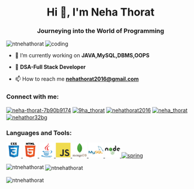 <h1 align="center">Hi 👋, I'm Neha Thorat</h1>
<h3 align="center">Journeying into the World of Programming</h3>
<img align = "right"  width=400  alt="coding"  src="https://chicmic.com.au/wp-content/themes/chicmic/img/codingisgood/project.png">

<p align="left"> <img src="https://komarev.com/ghpvc/?username=ntnehathorat&label=Profile%20views&color=0e75b6&style=flat" alt="ntnehathorat" /> </p>

- 🔭 I’m currently working on **JAVA,MySQL,DBMS,OOPS**

- 🌱 **DSA-Full Stack Developer**

- 📫 How to reach me **nehathorat2016@gmail.com**

<h3 align="left">Connect with me:</h3>
<p align="left">
<a href="https://linkedin.com/in/neha-thorat-7b90b9174" target="blank"><img align="center" src="https://raw.githubusercontent.com/rahuldkjain/github-profile-readme-generator/master/src/images/icons/Social/linked-in-alt.svg" alt="neha-thorat-7b90b9174" height="30" width="40" /></a>
<a href="https://instagram.com/9ha_thorat" target="blank"><img align="center" src="https://raw.githubusercontent.com/rahuldkjain/github-profile-readme-generator/master/src/images/icons/Social/instagram.svg" alt="9ha_thorat" height="30" width="40" /></a>
<a href="https://www.hackerrank.com/nehathorat2016" target="blank"><img align="center" src="https://raw.githubusercontent.com/rahuldkjain/github-profile-readme-generator/master/src/images/icons/Social/hackerrank.svg" alt="nehathorat2016" height="30" width="40" /></a>
<a href="https://www.leetcode.com/neha_thorat" target="blank"><img align="center" src="https://raw.githubusercontent.com/rahuldkjain/github-profile-readme-generator/master/src/images/icons/Social/leet-code.svg" alt="neha_thorat" height="30" width="40" /></a>
<a href="https://auth.geeksforgeeks.org/user/nehathor32bg" target="blank"><img align="center" src="https://raw.githubusercontent.com/rahuldkjain/github-profile-readme-generator/master/src/images/icons/Social/geeks-for-geeks.svg" alt="nehathor32bg" height="30" width="40" /></a>
</p>

<h3 align="left">Languages and Tools:</h3>
<p align="left"> <a href="https://www.w3schools.com/css/" target="_blank" rel="noreferrer"> <img src="https://raw.githubusercontent.com/devicons/devicon/master/icons/css3/css3-original-wordmark.svg" alt="css3" width="40" height="40"/> </a> <a href="https://www.w3.org/html/" target="_blank" rel="noreferrer"> <img src="https://raw.githubusercontent.com/devicons/devicon/master/icons/html5/html5-original-wordmark.svg" alt="html5" width="40" height="40"/> </a> <a href="https://www.java.com" target="_blank" rel="noreferrer"> <img src="https://raw.githubusercontent.com/devicons/devicon/master/icons/java/java-original.svg" alt="java" width="40" height="40"/> </a> <a href="https://developer.mozilla.org/en-US/docs/Web/JavaScript" target="_blank" rel="noreferrer"> <img src="https://raw.githubusercontent.com/devicons/devicon/master/icons/javascript/javascript-original.svg" alt="javascript" width="40" height="40"/> </a> <a href="https://www.mongodb.com/" target="_blank" rel="noreferrer"> <img src="https://raw.githubusercontent.com/devicons/devicon/master/icons/mongodb/mongodb-original-wordmark.svg" alt="mongodb" width="40" height="40"/> </a> <a href="https://www.mysql.com/" target="_blank" rel="noreferrer"> <img src="https://raw.githubusercontent.com/devicons/devicon/master/icons/mysql/mysql-original-wordmark.svg" alt="mysql" width="40" height="40"/> </a> <a href="https://nodejs.org" target="_blank" rel="noreferrer"> <img src="https://raw.githubusercontent.com/devicons/devicon/master/icons/nodejs/nodejs-original-wordmark.svg" alt="nodejs" width="40" height="40"/> </a> <a href="https://spring.io/" target="_blank" rel="noreferrer"> <img src="https://www.vectorlogo.zone/logos/springio/springio-icon.svg" alt="spring" width="40" height="40"/> </a> </p>

<p><img align="left" src="https://github-readme-stats.vercel.app/api/top-langs?username=ntnehathorat&show_icons=true&locale=en&layout=compact" alt="ntnehathorat" /></p>

<p>&nbsp;<img align="center" src="https://github-readme-stats.vercel.app/api?username=ntnehathorat&show_icons=true&locale=en" alt="ntnehathorat" /></p>

<p><img align="center" src="https://github-readme-streak-stats.herokuapp.com/?user=ntnehathorat&" alt="ntnehathorat" /></p>
